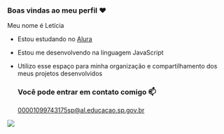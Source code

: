 ### Boas vindas ao meu perfil ❤

Meu nome é Letícia

- Estou estudando no [Alura](https://www.alura.com.br)
- Estou me desenvolvendo na linguagem JavaScript
- Utilizo esse espaço para minha organização e compartilhamento dos meus projetos desenvolvidos

  ### Você pode entrar em contato comigo 📫

  00001099743175sp@al.educacao.sp.gov.br

![](https://media1.tenor.com/m/Rh6dJ9ZgO7AAAAAC/gussa.gif)
  
